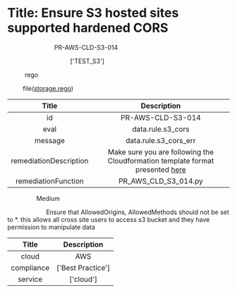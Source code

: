 



# Title: Ensure S3 hosted sites supported hardened CORS


***<font color="white">Master Test Id:</font>*** PR-AWS-CLD-S3-014

***<font color="white">Master Snapshot Id:</font>*** ['TEST_S3']

***<font color="white">type:</font>*** rego

***<font color="white">rule:</font>*** file([storage.rego])  
  
  
  
  

|Title|Description|
| :---: | :---: |
|id|PR-AWS-CLD-S3-014|
|eval|data.rule.s3_cors|
|message|data.rule.s3_cors_err|
|remediationDescription|Make sure you are following the Cloudformation template format presented <a href='https://docs.aws.amazon.com/AWSCloudFormation/latest/UserGuide/aws-properties-s3-bucket.html#aws-properties-s3-bucket--seealso' target='_blank'>here</a>|
|remediationFunction|PR_AWS_CLD_S3_014.py|


***<font color="white">Severity:</font>*** Medium

***<font color="white">Description:</font>*** Ensure that AllowedOrigins, AllowedMethods should not be set to *. this allows all cross site users to access s3 bucket and they have permission to manipulate data  
  
  

|Title|Description|
| :---: | :---: |
|cloud|AWS|
|compliance|['Best Practice']|
|service|['cloud']|



[storage.rego]: https://github.com/prancer-io/prancer-compliance-test/tree/master/aws/cloud/storage.rego
